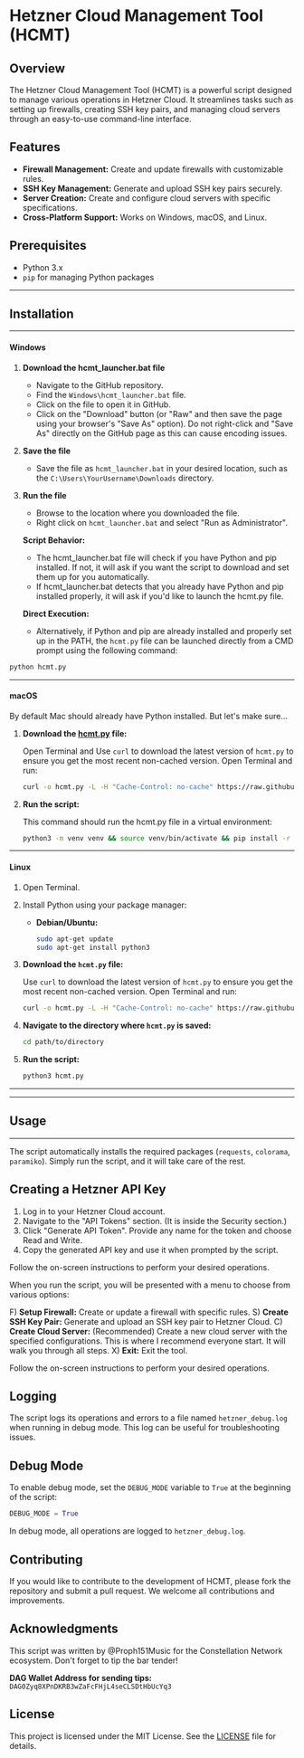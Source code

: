 # Hetzner Cloud Management Tool (HCMT)

## Overview

The Hetzner Cloud Management Tool (HCMT) is a powerful script designed to manage various operations in Hetzner Cloud. It streamlines tasks such as setting up firewalls, creating SSH key pairs, and managing cloud servers through an easy-to-use command-line interface.

## Features

- **Firewall Management:** Create and update firewalls with customizable rules.
- **SSH Key Management:** Generate and upload SSH key pairs securely.
- **Server Creation:** Create and configure cloud servers with specific specifications.
- **Cross-Platform Support:** Works on Windows, macOS, and Linux.

## Prerequisites

- Python 3.x
- `pip` for managing Python packages

--------------------
## Installation
--------------------

#### Windows

1. **Download the hcmt_launcher.bat file**
   - Navigate to the GitHub repository.
   - Find the `Windows\hcmt_launcher.bat` file.
   - Click on the file to open it in GitHub.
   - Click on the "Download" button (or "Raw" and then save the page using your browser's "Save As" option). Do not right-click and "Save As" directly on the GitHub page as this can cause encoding issues.
2. **Save the file**
   - Save the file as `hcmt_launcher.bat` in your desired location, such as the `C:\Users\YourUsername\Downloads` directory.
3. **Run the file**
   - Browse to the location where you downloaded the file.
   -  Right click on `hcmt_launcher.bat` and select "Run as Administrator".
   
   **Script Behavior:**
   - The hcmt_launcher.bat file will check if you have Python and pip installed. If not, it will ask if you want the script to download and set them up for you automatically.
   - If hcmt_launcher.bat detects that you already have Python and pip installed properly, it will ask if you'd like to launch the hcmt.py file.
     
   **Direct Execution:**
   - Alternatively, if Python and pip are already installed and properly set up in the PATH, the `hcmt.py` file can be launched directly from a CMD prompt using the following command:

  ```sh
  python hcmt.py
  ```

--------------------

#### macOS

By default Mac should already have Python installed. But let's make sure...

1. **Download the [hcmt.py](https://github.com/Proph151Music/Hetzner-Cloud-Management-Tool-HCMT-/raw/main/hcmt.py) file:**

    Open Terminal and Use `curl` to download the latest version of `hcmt.py` to ensure you get the most recent non-cached version. Open Terminal and run:

    ```sh
    curl -o hcmt.py -L -H "Cache-Control: no-cache" https://raw.githubusercontent.com/Proph151Music/Hetzner-Cloud-Management-Tool-HCMT-/main/hcmt.py
    ```
    
2. **Run the script:**
   
    This command should run the hcmt.py file in a virtual environment:
    ```sh
    python3 -m venv venv && source venv/bin/activate && pip install -r requirements.txt && python hcmt.py
    ```
    
--------------------

#### Linux

1. Open Terminal.
   
2. Install Python using your package manager:

    - **Debian/Ubuntu:**

        ```sh
        sudo apt-get update
        sudo apt-get install python3
        ```

3. **Download the `hcmt.py` file:**

    Use `curl` to download the latest version of `hcmt.py` to ensure you get the most recent non-cached version. Open Terminal and run:

    ```sh
    curl -o hcmt.py -L -H "Cache-Control: no-cache" https://raw.githubusercontent.com/Proph151Music/Hetzner-Cloud-Management-Tool-HCMT-/main/hcmt.py
    ```

4. **Navigate to the directory where `hcmt.py` is saved:**

    ```sh
    cd path/to/directory
    ```

5. **Run the script:**

    ```sh
    python3 hcmt.py
    ```
--------------------

--------------------
## Usage
--------------------

The script automatically installs the required packages (`requests`, `colorama`, `paramiko`). Simply run the script, and it will take care of the rest.

## Creating a Hetzner API Key

1. Log in to your Hetzner Cloud account.
2. Navigate to the "API Tokens" section. (It is inside the Security section.)
3. Click "Generate API Token". Provide any name for the token and choose Read and Write.
4. Copy the generated API key and use it when prompted by the script.

Follow the on-screen instructions to perform your desired operations.

When you run the script, you will be presented with a menu to choose from various options:

F) **Setup Firewall:** Create or update a firewall with specific rules.
S) **Create SSH Key Pair:** Generate and upload an SSH key pair to Hetzner Cloud.
C) **Create Cloud Server:** (Recommended) Create a new cloud server with the specified configurations. This is where I recommend everyone start. It will walk you through all steps.
X) **Exit:** Exit the tool.

Follow the on-screen instructions to perform your desired operations.

## Logging

The script logs its operations and errors to a file named `hetzner_debug.log` when running in debug mode. This log can be useful for troubleshooting issues.

## Debug Mode

To enable debug mode, set the `DEBUG_MODE` variable to `True` at the beginning of the script:

```python
DEBUG_MODE = True
```

In debug mode, all operations are logged to `hetzner_debug.log`.

## Contributing

If you would like to contribute to the development of HCMT, please fork the repository and submit a pull request. We welcome all contributions and improvements.

## Acknowledgments
This script was written by @Proph151Music for the Constellation Network ecosystem. 
Don't forget to tip the bar tender! 

**DAG Wallet Address for sending tips:**
`DAG0Zyq8XPnDKRB3wZaFcFHjL4seCLSDtHbUcYq3`

## License

This project is licensed under the MIT License. See the [LICENSE](LICENSE) file for details.
